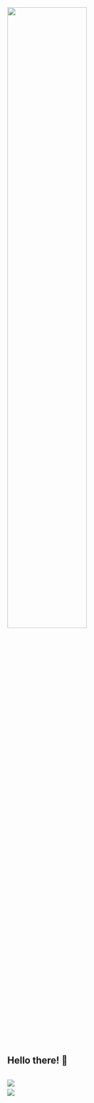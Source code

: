 <img src="https://github.com/user-attachments/assets/3e01d089-0d5d-424c-a4d5-670de1793156" width="60%" />

## Hello there! 👋 

<p>
<img align="left" style="margin-right:1rem;margin-top:0.8rem;" src="https://img.shields.io/badge/I'm currently learning-2185BA?style=for-the-badge"> </p>
<p>
<br/>
<br/>
  <img align="left" src="https://skillicons.dev/icons?i=aws,azure,docker,nodejs,js,kubernetes,dotnet,prometheus,grafana,graphql,terraform,linux">
</p>

<!--
**gojo-dotdev/gojo-dotdev** is a ✨ _special_ ✨ repository because its `README.md` (this file) appears on your GitHub profile.

Here are some ideas to get you started:

- 🔭 I’m currently working on ...
- 🌱 I’m currently learning ...
- 👯 I’m looking to collaborate on ...
- 🤔 I’m looking for help with ...
- 💬 Ask me about ...
- 📫 How to reach me: ...
- 😄 Pronouns: ...
- ⚡ Fun fact: ...
-->
